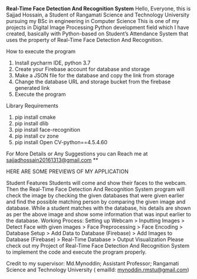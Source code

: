 **Real-Time Face Detection And Recognition System**
Hello, Everyone, this is Sajjad Hossain, a Student of Rangamati Science and Technology University pursuing my BSc in engineering in Computer Science This is one of my projects in Digital Image Processing Python development field which I have created, basically with Python-based on Student’s Attendance System that uses the property of Real-Time Face Detection And Recognition.

How to execute the program

1.	Install pycharm IDE, python 3.7
2.	Create your Firebase account for database and storage
3.	Make a JSON file for the database and copy the link from storage
4.	Change the database URL and storage bucket from the firebase generated link
5.	Execute the program

Library Requirements
1. pip install cmake
2. pip install dlib
3. pip install face-recognition
4. pip install cv zone
5. pip install Open CV-python==4.5.4.60

For More Details or Any Suggestions you can Reach me at sajjadhossain20161313@gmail.com ** 

HERE ARE SOME PREVIEWS OF MY APPLICATION

Student Features Students will come and show their faces to the webcam. Then the Real-Time Face Detection And Recognition System program will check the image by checking the given databases that were given earlier and find the possible matching person by comparing the given image and database. While a student matches with the database, his details are shown as per the above image and show some information that was input earlier to the database.
Working Process:  Setting up Webcam > Inputting Images >  Detect Face with given images > Face Preprocessing  >  Face Encoding  >  Database Setup  > Add Data to Database (Firebase) >  Add Images to Database (Firebase) >  Real-Time Database  >  Output Visualization
Please check out my Project of Real-Time Face Detection And Recognition System to implement the code and execute the program properly.

Credit to my supervisor: Md.Mynoddin; Assistant Professor; Rangamati Science and Technology University ( emailId: mynoddin.rmstu@gmail.com)
